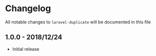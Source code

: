 # Changelog

All notable changes to `laravel-duplicate` will be documented in this file

## 1.0.0 - 2018/12/24

- Initial release